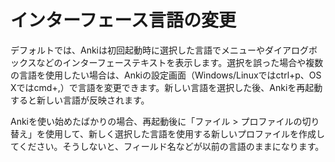 # インターフェース言語の変更

デフォルトでは、Ankiは初回起動時に選択した言語でメニューやダイアログボックスなどのインターフェーステキストを表示します。選択を誤った場合や複数の言語を使用したい場合は、Ankiの設定画面（Windows/Linuxではctrl+p、OS Xではcmd+,）で言語を変更できます。新しい言語を選択した後、Ankiを再起動すると新しい言語が反映されます。

Ankiを使い始めたばかりの場合、再起動後に「ファイル > プロファイルの切り替え」を使用して、新しく選択した言語を使用する新しいプロファイルを作成してください。そうしないと、フィールド名などが以前の言語のままになります。